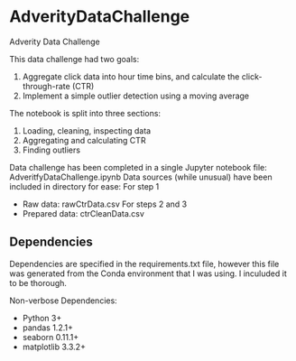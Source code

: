 # AdverityDataChallenge
Adverity Data Challenge

This data challenge had two goals:
1. Aggregate click data into hour time bins, and calculate the click-through-rate (CTR)
2. Implement a simple outlier detection using a moving average

The notebook is split into three sections:
1. Loading, cleaning, inspecting data
2. Aggregating and calculating CTR
3. Finding outliers

Data challenge has been completed in a single Jupyter notebook file: AdveritfyDataChallenge.ipynb
Data sources (while unusual) have been included in directory for ease:
For step 1
- Raw data: rawCtrData.csv
For steps 2 and 3
- Prepared data: ctrCleanData.csv

## Dependencies 
Dependencies are specified in the requirements.txt file, however this file was generated from the Conda environment that I was using. I inculuded it to be thorough. 

Non-verbose Dependencies:
- Python 3+
- pandas 1.2.1+
- seaborn 0.11.1+
- matplotlib 3.3.2+
